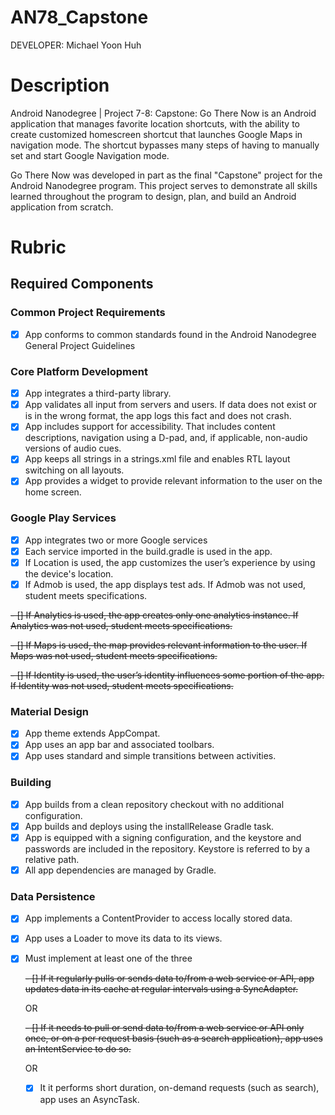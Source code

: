 AN78_Capstone
=============

DEVELOPER: Michael Yoon Huh

# Description

Android Nanodegree | Project 7-8: Capstone: Go There Now is an Android application that manages favorite location shortcuts, with the ability to create customized homescreen shortcut that launches Google Maps in navigation mode. The shortcut bypasses many steps of having to manually set and start Google Navigation mode.

Go There Now was developed in part as the final "Capstone" project for the Android Nanodegree program. This project serves to demonstrate all skills learned throughout the program to design, plan, and build an Android application from scratch.

#  Rubric

## Required Components

### Common Project Requirements
- [x] App conforms to common standards found in the Android Nanodegree General Project Guidelines

### Core Platform Development
- [x] App integrates a third-party library.
- [x] App validates all input from servers and users. If data does not exist or is in the wrong format, the app logs this fact and does not crash.
- [x] App includes support for accessibility. That includes content descriptions, navigation using a D-pad, and, if applicable, non-audio versions of audio cues.
- [x] App keeps all strings in a strings.xml file and enables RTL layout switching on all layouts.
- [x] App provides a widget to provide relevant information to the user on the home screen.

### Google Play Services
- [x] App integrates two or more Google services
- [x] Each service imported in the build.gradle is used in the app.
- [x] If Location is used, the app customizes the user’s experience by using the device's location.
- [x] If Admob is used, the app displays test ads. If Admob was not used, student meets specifications.

~~- [] If Analytics is used, the app creates only one analytics instance. If Analytics was not used, student meets specifications.~~

~~- [] If Maps is used, the map provides relevant information to the user. If Maps was not used, student meets specifications.~~

~~- [] If Identity is used, the user’s identity influences some portion of the app. If Identity was not used, student meets specifications.~~

### Material Design
- [x] App theme extends AppCompat.
- [x] App uses an app bar and associated toolbars.
- [x] App uses standard and simple transitions between activities.

### Building
- [x] App builds from a clean repository checkout with no additional configuration.
- [x] App builds and deploys using the installRelease Gradle task.
- [x] App is equipped with a signing configuration, and the keystore and passwords are included in the repository. Keystore is referred to by a relative path.
- [x] All app dependencies are managed by Gradle.

### Data Persistence
- [x] App implements a ContentProvider to access locally stored data.
- [x] App uses a Loader to move its data to its views.
- [x] Must implement at least one of the three
    
    ~~- [] If it regularly pulls or sends data to/from a web service or API, app updates data in its cache at regular intervals using a SyncAdapter.~~
    
     OR
    
    ~~- [] If it needs to pull or send data to/from a web service or API only once, or on a per request basis (such as a search application), app uses an IntentService to do so.~~
    
     OR
    
    - [x] It it performs short duration, on-demand requests (such as search), app uses an AsyncTask.